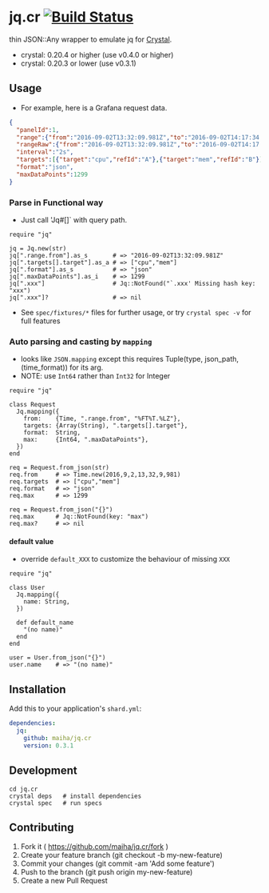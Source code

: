 # jq.cr [![Build Status](https://travis-ci.org/maiha/jq.cr.svg?branch=master)](https://travis-ci.org/maiha/jq.cr)

thin JSON::Any wrapper to emulate jq for [Crystal](http://crystal-lang.org/).

- crystal: 0.20.4 or higher (use v0.4.0 or higher)
- crystal: 0.20.3 or lower (use v0.3.1)

## Usage

- For example, here is a Grafana request data.

```json
{
  "panelId":1,
  "range":{"from":"2016-09-02T13:32:09.981Z","to":"2016-09-02T14:17:34.306Z"},
  "rangeRaw":{"from":"2016-09-02T13:32:09.981Z","to":"2016-09-02T14:17:34.306Z"},
  "interval":"2s",
  "targets":[{"target":"cpu","refId":"A"},{"target":"mem","refId":"B"}],
  "format":"json",
  "maxDataPoints":1299
}
```

### Parse in Functional way

- Just call 'Jq#[]` with query path.

```crystal
require "jq"

jq = Jq.new(str)
jq[".range.from"].as_s       # => "2016-09-02T13:32:09.981Z"
jq[".targets[].target"].as_a # => ["cpu","mem"]
jq[".format"].as_s           # => "json"
jq[".maxDataPoints"].as_i    # => 1299
jq[".xxx"]                   # Jq::NotFound("`.xxx' Missing hash key: "xxx")
jq[".xxx"]?                  # => nil
```

- See `spec/fixtures/*` files for further usage, or try `crystal spec -v` for full features

### Auto parsing and casting by `mapping`

- looks like `JSON.mapping` except this requires Tuple(type, json_path, (time_format)) for its arg.
- NOTE: use `Int64` rather than `Int32` for Integer

```crystal
require "jq"

class Request
  Jq.mapping({
    from:    {Time, ".range.from", "%FT%T.%LZ"},
    targets: {Array(String), ".targets[].target"},
    format:  String,
    max:     {Int64, ".maxDataPoints"},
  })
end

req = Request.from_json(str)
req.from     # => Time.new(2016,9,2,13,32,9,981)
req.targets  # => ["cpu","mem"]
req.format   # => "json"
req.max      # => 1299

req = Request.from_json("{}")
req.max      # Jq::NotFound(key: "max")
req.max?     # => nil
```

#### default value

- override `default_XXX` to customize the behaviour of missing `XXX`

```crystal
require "jq"

class User
  Jq.mapping({
    name: String,
  })

  def default_name
    "(no name)"
  end
end

user = User.from_json("{}")
user.name    # => "(no name)"
```

## Installation

Add this to your application's `shard.yml`:

```yaml
dependencies:
  jq:
    github: maiha/jq.cr
    version: 0.3.1
```

## Development

```shell
cd jq.cr
crystal deps   # install dependencies
crystal spec   # run specs
```

## Contributing

1. Fork it ( https://github.com/maiha/jq.cr/fork )
2. Create your feature branch (git checkout -b my-new-feature)
3. Commit your changes (git commit -am 'Add some feature')
4. Push to the branch (git push origin my-new-feature)
5. Create a new Pull Request

